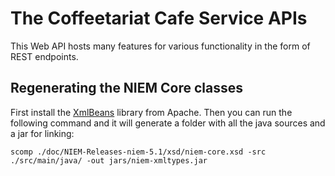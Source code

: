 # The Coffeetariat Cafe Service APIs

This Web API hosts many features for various functionality in the form of REST endpoints.

## Regenerating the NIEM Core classes

First install the [XmlBeans](https://xmlbeans.apache.org/) library from Apache.
Then you can run the following command and it will generate a folder with all the java sources and a jar for linking:
```shell
scomp ./doc/NIEM-Releases-niem-5.1/xsd/niem-core.xsd -src ./src/main/java/ -out jars/niem-xmltypes.jar
```